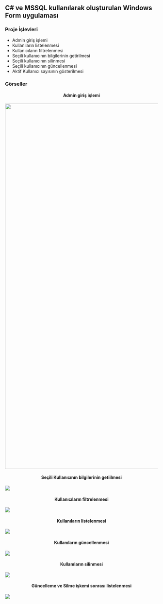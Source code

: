 ## C# ve MSSQL kullanılarak oluşturulan Windows Form uygulaması
### Proje İşlevleri
<ul>
  <li>Admin giriş işlemi</li>
  <li>Kullanıların listelenmesi</li>
  <li>Kullanıcıların filtrelenmesi</li>
  <li>Seçili kullanıcının bilgilerinin getirilmesi</li>
  <li>Seçili kullanıcının silinmesi</li>
  <li>Seçili kullanıcının güncellenmesi</li>
  <li>Aktif Kullanıcı sayısının gösterilmesi</li>
</ul>
<h3>Görseller</h3>
  <h4 align="center">Admin giriş işlemi</h4>
  <img width="1200" src="https://github.com/Burakyilmam/MasaustuUygulamaDemo/assets/61635780/57c14e84-9a4d-42ba-b3b0-0bc0a3ab2631">
  <h4 align="center">Seçili Kullanıcının bilgilerinin getiilmesi</h4>
 <img src="https://github.com/Burakyilmam/MasaustuUygulamaDemo/assets/61635780/0afd9c5b-8a55-4546-9db1-295a923d3f76">
  <h4 align="center">Kullanıcıların filtrelenmesi</h4>
 <img src="https://github.com/Burakyilmam/MasaustuUygulamaDemo/assets/61635780/589b5099-2fa9-4c20-b6e1-1241c82f3c10">
 <h4 align="center">Kullanıların listelenmesi</h4>
 <img src="https://github.com/Burakyilmam/MasaustuUygulamaDemo/assets/61635780/c7014b99-4df6-4e27-9154-4b8e61d56dad">
 <h4 align="center">Kullanıların güncellenmesi</h4>
 <img src="https://github.com/Burakyilmam/MasaustuUygulamaDemo/assets/61635780/afed1ee1-b425-4b89-a4ad-d273f54fcb28">
  <h4 align="center">Kullanıların silinmesi</h4>
 <img src="https://github.com/Burakyilmam/MasaustuUygulamaDemo/assets/61635780/f8090e0c-6694-4c8c-a246-8014adb81ee3">
 <h4 align="center">Güncelleme ve Silme işkemi sonrası listelenmesi</h4>
 <img src="https://github.com/Burakyilmam/MasaustuUygulamaDemo/assets/61635780/e2b87666-b1ea-478d-b5e8-eb188d316a60">
